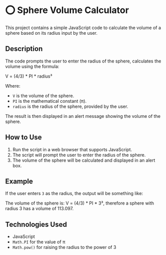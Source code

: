 # ⭕ Sphere Volume Calculator

This project contains a simple JavaScript code to calculate the volume of a sphere based on its radius input by the user.

## Description

The code prompts the user to enter the radius of the sphere, calculates the volume using the formula:

V = (4/3) * PI * radius³

Where:
- `V` is the volume of the sphere.
- `PI` is the mathematical constant (π).
- `radius` is the radius of the sphere, provided by the user.

The result is then displayed in an alert message showing the volume of the sphere.

## How to Use

1. Run the script in a web browser that supports JavaScript.
2. The script will prompt the user to enter the radius of the sphere.
3. The volume of the sphere will be calculated and displayed in an alert box.

## Example

If the user enters `3` as the radius, the output will be something like:

The volume of the sphere is: V = (4/3) * PI * 3³, therefore a sphere with radius 3 has a volume of 113.097.

## Technologies Used

- JavaScript
- `Math.PI` for the value of π
- `Math.pow()` for raising the radius to the power of 3
